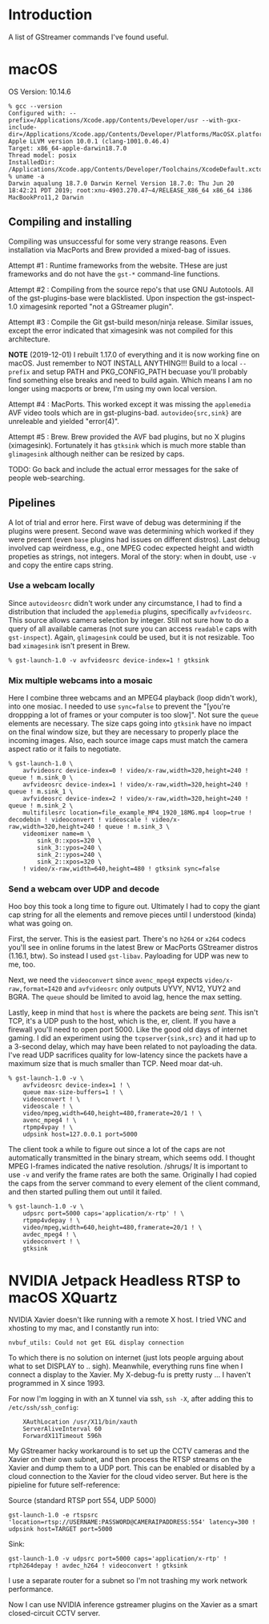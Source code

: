 # Introduction

A list of GStreamer commands I've found useful.

# macOS

OS Version: 10.14.6

~~~
% gcc --version
Configured with: --prefix=/Applications/Xcode.app/Contents/Developer/usr --with-gxx-include-dir=/Applications/Xcode.app/Contents/Developer/Platforms/MacOSX.platform/Developer/SDKs/MacOSX10.14.sdk/usr/include/c++/4.2.1
Apple LLVM version 10.0.1 (clang-1001.0.46.4)
Target: x86_64-apple-darwin18.7.0
Thread model: posix
InstalledDir: /Applications/Xcode.app/Contents/Developer/Toolchains/XcodeDefault.xctoolchain/usr/bin
% uname -a
Darwin aqualung 18.7.0 Darwin Kernel Version 18.7.0: Thu Jun 20 18:42:21 PDT 2019; root:xnu-4903.270.47~4/RELEASE_X86_64 x86_64 i386 MacBookPro11,2 Darwin
~~~

## Compiling and installing

Compiling was unsuccessful for some very strange reasons. Even installation via MacPorts and Brew provided a mixed-bag of issues. 

Attempt #1 : Runtime frameworks from the website. THese are just frameworks and do not have the `gst-*` command-line functions.

Attempt #2 : Compiling from the source repo's that use GNU Autotools. All of the gst-plugins-base were blacklisted. Upon inspection the gst-inspect-1.0 ximagesink reported "not a GStreamer plugin".

Attempt #3 : Compile the Git gst-build meson/ninja release. Similar issues, except the error indicated that ximagesink was not compiled for this architecture.

**NOTE** (2019-12-01) I rebuilt 1.17.0 of everything and it is now working fine on macOS. Just remember to NOT INSTALL ANYTHING!!! Build to a local `--prefix` and setup PATH and PKG_CONFIG_PATH becuase you'll probably find something else breaks and need to build again. Which means I am no longer using macports or brew, I'm using my own local version.

Attempt #4 : MacPorts. This worked except it was missing the `applemedia` AVF video tools which are in gst-plugins-bad. `autovideo{src,sink}` are unreleable and yielded "error(4)".

Attempt #5 : Brew. Brew provided the AVF bad plugins, but no X plugins (ximagesink). Fortunately it has `gtksink` which is much more stable than `glimagesink` although neither can be resized by caps.

TODO: Go back and include the actual error messages for the sake of people web-searching.

## Pipelines

A lot of trial and error here. First wave of debug was determining if the plugins were present. Second wave was determining which worked if they were present (even `base` plugins had issues on different distros). Last debug involved cap weirdness, e.g., one MPEG codec expected height and width propeties as strings, not integers. Moral of the story: when in doubt, use `-v` and copy the entire caps string.

### Use a webcam locally

Since `autovideosrc` didn't work under any circumstance, I had to find a distribution that included the `applemedia` plugins, specifically `avfvideosrc`. This source allows camera selection by integer. Still not sure how to do a query of all available cameras (not sure you can access `readable` caps with `gst-inspect`). Again, `glimagesink` could be used, but it is not resizable. Too bad `ximagesink` isn't present in Brew.

~~~
% gst-launch-1.0 -v avfvideosrc device-index=1 ! gtksink
~~~

### Mix multiple webcams into a mosaic

Here I combine three webcams and an MPEG4 playback (loop didn't work), into one mosiac. I needed to use `sync=false` 
to prevent the "[you're droppping a lot of frames or your computer is too slow]". Not sure the `queue` elements are necessary. The size caps going into `gtksink` have no impact on the final window size, but they are necessary to properly place the incoming images. Also, each source image caps must match the camera aspect ratio or it fails to negotiate.

~~~
% gst-launch-1.0 \
    avfvideosrc device-index=0 ! video/x-raw,width=320,height=240 ! queue ! m.sink_0 \
    avfvideosrc device-index=1 ! video/x-raw,width=320,height=240 ! queue ! m.sink_1 \
    avfvideosrc device-index=2 ! video/x-raw,width=320,height=240 ! queue ! m.sink_2 \
    multifilesrc location=file_example_MP4_1920_18MG.mp4 loop=true ! decodebin ! videoconvert ! videoscale ! video/x-raw,width=320,height=240 ! queue ! m.sink_3 \
    videomixer name=m \
        sink_0::xpos=320 \
        sink_3::ypos=240 \
        sink_2::ypos=240 \
        sink_2::xpos=320 \
    ! video/x-raw,width=640,height=480 ! gtksink sync=false
~~~

### Send a webcam over UDP and decode

Hoo boy this took a long time to figure out. Ultimately I had to copy the giant cap string for all the elements and remove pieces until I understood (kinda) what was going on.

First, the server. This is the easiest part. There's no `h264` or `x264` codecs you'll see in online forums in the latest Brew or MacPorts GStreamer distros (1.16.1, btw). So instead I used `gst-libav`. Payloading for UDP was new to me, too.

Next, we need the `videoconvert` since `avenc_mpeg4` expects `video/x-raw,format=I420` and `avfvideosrc` only outputs UYVY, NV12, YUY2 and BGRA. The `queue` should be limited to avoid lag, hence the max setting.

Lastly, keep in mind that `host` is where the packets are being *sent*. This isn't TCP, it's a UDP push to the host, which is the, er, client. If you have a firewall you'll need to open port 5000. Like the good old days of internet gaming. I did an experiment using the `tcpserver{sink,src}` and it had up to a 3-second delay, which may have been related to not payloading the data. I've read UDP sacrifices quality for low-latency since the packets have a maximum size that is much smaller than TCP. Need moar dat-uh.

~~~
% gst-launch-1.0 -v \
    avfvideosrc device-index=1 ! \
    queue max-size-buffers=1 ! \
    videoconvert ! \
    videoscale ! \
    video/mpeg,width=640,height=480,framerate=20/1 ! \
    avenc_mpeg4 ! \
    rtpmp4vpay ! \
    udpsink host=127.0.0.1 port=5000
~~~

The client took a while to figure out since a lot of the caps are not automatically transmitted in the binary stream, which seems odd. I thought MPEG I-frames indicated the native resolution. /shrugs/ It is important to use `-v` and verify the frame rates are both the same. Originally I had copied the caps from the server command to every element of the client command, and then started pulling them out until it failed.

~~~
% gst-launch-1.0 -v \
    udpsrc port=5000 caps='application/x-rtp' ! \
    rtpmp4vdepay ! \
    video/mpeg,width=640,height=480,framerate=20/1 ! \
    avdec_mpeg4 ! \
    videoconvert ! \
    gtksink
~~~

# NVIDIA Jetpack Headless RTSP to macOS XQuartz

NVIDIA Xavier doesn't like running with a remote X host. I tried VNC and xhosting to my mac, and I constantly run into:

~~~
nvbuf_utils: Could not get EGL display connection
~~~

To which there is no solution on internet (just lots people arguing about what to set DISPLAY to .. sigh). Meanwhile, everything runs fine when I connect a display to the Xavier. My X-debug-fu is pretty rusty ... I haven't programmed in X since 1993.

For now I'm logging in with an X tunnel via ssh, `ssh -X`, after adding this to `/etc/ssh/ssh_config`:

~~~
    XAuthLocation /usr/X11/bin/xauth
    ServerAliveInterval 60
    ForwardX11Timeout 596h
~~~

My GStreamer hacky workaround is to set up the CCTV cameras and the Xavier on their own subnet, and then process the RTSP streams on the Xavier and dump them to a UDP port. This can be enabled or disabled by a cloud connection to the Xavier for the cloud video server. But here is the pipieline for future self-reference:

Source (standard RTSP port 554, UDP 5000)
~~~
gst-launch-1.0 -e rtspsrc 'location=rtsp://USERNAME:PASSWORD@CAMERAIPADDRESS:554' latency=300 ! udpsink host=TARGET port=5000
~~~

Sink:
~~~
gst-launch-1.0 -v udpsrc port=5000 caps='application/x-rtp' ! rtph264depay ! avdec_h264 ! videoconvert ! gtksink
~~~

I use a separate router for a subnet so I'm not trashing my work network performance.

Now I can use NVIDIA inference gstreamer plugins on the Xavier as a smart closed-circuit CCTV server.



